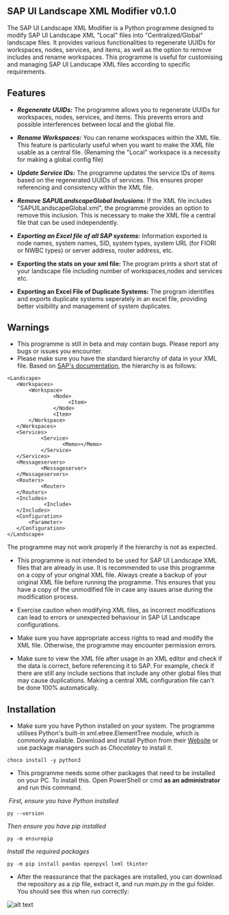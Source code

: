 
## SAP UI Landscape XML Modifier v0.1.0

The SAP UI Landscape XML Modifier is a Python programme designed to modify SAP UI Landscape XML "Local" files into "Centralized/Global" landscape files. It provides various functionalities to regenerate UUIDs for workspaces, nodes, services, and items, as well as the option to remove includes and rename workspaces. This programme is useful for customising and managing SAP UI Landscape XML files according to specific requirements.




## Features

- ***Regenerate UUIDs:*** The programme allows you to regenerate UUIDs for workspaces, nodes, services, and items. This prevents errors and possible interferences between local and the global file.

- ***Rename Workspaces:*** You can rename workspaces within the XML file. This feature is particularly useful when you want to make the XML file usable as a central file. (Renaming the "Local" workspace is a necessity for making a global config file)

- ***Update Service IDs:*** The programme updates the service IDs of items based on the regenerated UUIDs of services. This ensures proper referencing and consistency within the XML file.

- ***Remove SAPUILandscapeGlobal Inclusions:*** If the XML file includes "SAPUILandscapeGlobal.xml", the programme provides an option to remove this inclusion. This is necessary to make the XML file a central file that can be used independently.

- ***Exporting an Excel file of all SAP systems:*** Information exported is node names, system names, SID, system types, system URL (for FIORI or NWBC types) or server address, router address, etc.

- **Exporting the stats on your xml file:** The program prints a short stat of your landscape file including number of workspaces,nodes and services etc.

- **Exporting an Excel File of Duplicate Systems:** The program identifies and exports duplicate systems seperately in an excel file, providing better visibility and management of system duplicates.

## Warnings

- This programme is still in beta and may contain bugs. Please report any bugs or issues you encounter.
- Please make sure you have the standard hierarchy of data in your XML file. Based on [SAP's documentation](https://www.bing.com/ck/a?!&&p=e846a0c56aad6c19JmltdHM9MTY4Njg3MzYwMCZpZ3VpZD0yMWE5YzQxMS05MzNmLTYzOWQtMGRkMy1kNmY5OTIwNzYyZDYmaW5zaWQ9NTE5Nw&ptn=3&hsh=3&fclid=21a9c411-933f-639d-0dd3-d6f9920762d6&psq=sap+ui+landscape+file+configuration+&u=a1aHR0cHM6Ly9oZWxwLnNhcC5jb20vZG9jL2RmNWY3NTJlYjQwMDRiMmM5ZWNhYjc2OWM5ZjcxMjA4Lzc2MC4wMS9lbi1VUy9zYXBfdWlfbGFuZHNjYXBlX2NvbmZfZ3VpZGUucGRm&ntb=1), the hierarchy is as follows:
```
<Landscape>
   <Workspaces>
       <Workspace>
               <Node>
                    <Item>
               </Node>
               <Item>
       </Workspace>   
   </Workspaces>
   <Services>
           <Service>
                  <Memo></Memo>
           </Service>
   </Services>
   <Messageservers>
           <Messageserver>
   </Messageservers> 
   <Routers>
           <Router>
   </Routers>
   <Includes>
            <Include>
   </Includes>
   <Configuration>
       <Parameter> 
   </Configuration> 
</Landscape>
```

The programme may not work properly if the hierarchy is not as expected.


- This programme is not intended to be used for SAP UI Landscape XML files that are already in use. It is recommended to
use this programme on a copy of your original XML file. Always create a backup of your original XML file before running the programme. This ensures that you have a copy of the unmodified file in case any issues arise during the modification process.

- Exercise caution when modifying XML files, as incorrect modifications can lead to errors or unexpected behaviour in SAP UI Landscape configurations.

- Make sure you have appropriate access rights to read and modify the XML file. Otherwise, the programme may encounter permission errors.

- Make sure to view the XML file after usage in an XML editor and check if the data is correct, before referencing it to SAP. For example, check if there are still any include sections that include any other global files that may cause duplications. Making a central XML configuration file can't be done 100% automatically.


## Installation


- Make sure you have Python installed on your system. The programme utilises Python's built-in xml.etree.ElementTree module, which is commonly available. Download and install Python from their [Website](https://www.python.org/?downloads) or use package managers such as *Chocolatey* to install it.

```
choco install -y python3
```

- This programme needs some other packages that need to be installed on your PC. To install this. Open PowerShell or cmd **as an administrator** and run this command.
 
 
 *First, ensure you have Python installed*
```
py --version
```
*Then ensure you have pip installed*
```
py -m ensurepip
```
*Install the required packages*
```
py -m pip install pandas openpyxl lxml tkinter
```
- After the reassurance that the packages are installed, you can download the repository as a zip file, extract it, and run *main.py* in the gui folder.
You should see this when run correctly:



![alt text](https://github.com/parhamrahmani/SAP-UI-Landscape-XML-Modifier/blob/master/main_menu_screenshot.png)



